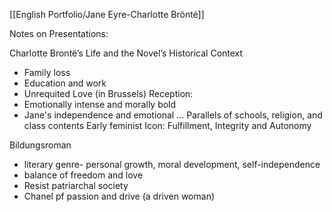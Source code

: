 [[English Portfolio/Jane Eyre-Charlotte Brönté]]


Notes on Presentations:

Charlotte Brontë’s Life and the Novel’s Historical Context
- Family loss
- Education and work
- Unrequited Love (in Brussels)
Reception: 
- Emotionally intense and morally bold
- Jane's independence and emotional ...
Parallels of schools, religion, and class contents
Early feminist Icon: Fulfillment, Integrity and Autonomy


Bildungsroman
- literary genre- personal growth, moral development, self-independence
- balance of freedom and love
- Resist patriarchal society
- Chanel pf passion and drive (a driven woman)
